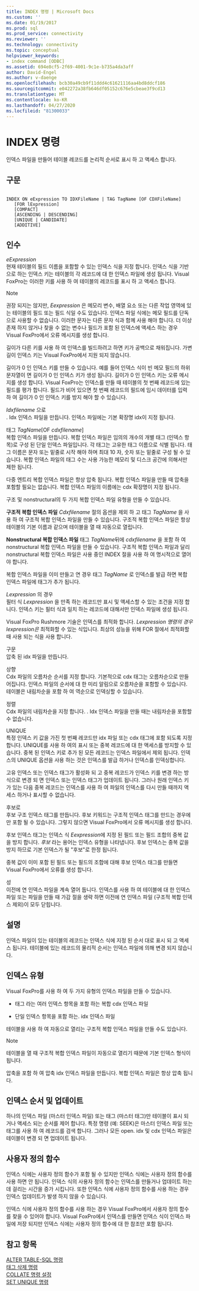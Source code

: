 ```yaml
---
title: INDEX 명령 | Microsoft Docs
ms.custom: ''
ms.date: 01/19/2017
ms.prod: sql
ms.prod_service: connectivity
ms.reviewer: ''
ms.technology: connectivity
ms.topic: conceptual
helpviewer_keywords:
- index command [ODBC]
ms.assetid: 694e8cf5-2f69-4001-9c1e-b735a4da3aff
author: David-Engel
ms.author: v-daenge
ms.openlocfilehash: bcb30a49cb9f11ddd4c61621116aa4bd8ddcf186
ms.sourcegitcommit: e042272a38fb646df05152c676e5cbeae3f9cd13
ms.translationtype: MT
ms.contentlocale: ko-KR
ms.lasthandoff: 04/27/2020
ms.locfileid: "81300033"
---
```

# <a name="index-command"></a>INDEX 명령
인덱스 파일을 만들어 테이블 레코드를 논리적 순서로 표시 하 고 액세스 합니다.  
  
## <a name="syntax"></a>구문  
  
```  
  
INDEX ON eExpression TO IDXFileName | TAG TagName [OF CDXFileName]  
   [FOR lExpression]  
   [COMPACT]  
   [ASCENDING | DESCENDING]  
   [UNIQUE | CANDIDATE]  
   [ADDITIVE]  
```  
  
## <a name="arguments"></a>인수  
 *eExpression*  
 현재 테이블의 필드 이름을 포함할 수 있는 인덱스 식을 지정 합니다. 인덱스 식을 기반으로 하는 인덱스 키는 테이블의 각 레코드에 대 한 인덱스 파일에 생성 됩니다. Visual FoxPro는 이러한 키를 사용 하 여 테이블의 레코드를 표시 하 고 액세스 합니다.  
  
> [!NOTE]  
>  권장 되지는 않지만, *Eexpression* 은 메모리 변수, 배열 요소 또는 다른 작업 영역에 있는 테이블의 필드 또는 필드 식일 수도 있습니다. 인덱스 파일 식에는 메모 필드를 단독으로 사용할 수 없습니다. 이러한 문자는 다른 문자 식과 함께 사용 해야 합니다. 더 이상 존재 하지 않거나 찾을 수 없는 변수나 필드가 포함 된 인덱스에 액세스 하는 경우 Visual FoxPro에서 오류 메시지를 생성 합니다.  
  
 길이가 다른 키를 사용 하 여 인덱스를 빌드하려고 하면 키가 공백으로 채워집니다. 가변 길이 인덱스 키는 Visual FoxPro에서 지원 되지 않습니다.  
  
 길이가 0 인 인덱스 키를 만들 수 있습니다. 예를 들어 인덱스 식이 빈 메모 필드의 하위 문자열이 면 길이가 0 인 인덱스 키가 생성 됩니다. 길이가 0 인 인덱스 키는 오류 메시지를 생성 합니다. Visual FoxPro는 인덱스를 만들 때 테이블의 첫 번째 레코드에 있는 필드를 평가 합니다. 필드가 비어 있으면 첫 번째 레코드의 필드에 임시 데이터를 입력 하 여 길이가 0 인 인덱스 키를 방지 해야 할 수 있습니다.  
  
 *Idxfilename* 으로  
 . Idx 인덱스 파일을 만듭니다. 인덱스 파일에는 기본 확장명 idx이 지정 됩니다.  
  
 태그 *TagName*[OF *cdxfilename*]  
 복합 인덱스 파일을 만듭니다. 복합 인덱스 파일은 임의의 개수의 개별 태그 (인덱스 항목)로 구성 된 단일 인덱스 파일입니다. 각 태그는 고유한 태그 이름으로 식별 됩니다. 태그 이름은 문자 또는 밑줄로 시작 해야 하며 최대 10 자, 숫자 또는 밑줄로 구성 될 수 있습니다. 복합 인덱스 파일의 태그 수는 사용 가능한 메모리 및 디스크 공간에 의해서만 제한 됩니다.  
  
 다중 엔트리 복합 인덱스 파일은 항상 압축 됩니다. 복합 인덱스 파일을 만들 때 압축을 포함할 필요는 없습니다. 복합 인덱스 파일의 이름에는 cdx 확장명이 지정 됩니다.  
  
 구조 및 nonstructural의 두 가지 복합 인덱스 파일 유형을 만들 수 있습니다.  
  
 **구조적 복합 인덱스 파일** *Cdxfilename* 절의 옵션을 제외 하 고 태그 *TagName* 을 사용 하 여 구조적 복합 인덱스 파일을 만들 수 있습니다. 구조적 복합 인덱스 파일은 항상 테이블의 기본 이름과 같으며 테이블을 열 때 자동으로 열립니다.  
  
 **Nonstructural 복합 인덱스 파일** 태그 *TagName*뒤에 *cdxfilename* 을 포함 하 여 nonstructural 복합 인덱스 파일을 만들 수 있습니다. 구조적 복합 인덱스 파일과 달리 nonstructural 복합 인덱스 파일은 사용 중인 INDEX 절을 사용 하 여 명시적으로 열어야 합니다.  
  
 복합 인덱스 파일을 이미 만들고 연 경우 태그 *TagName* 로 인덱스를 발급 하면 복합 인덱스 파일에 태그가 추가 됩니다.  
  
 *Lexpression* 의 경우  
 필터 식 *Lexpression* 을 만족 하는 레코드만 표시 및 액세스할 수 있는 조건을 지정 합니다. 인덱스 키는 필터 식과 일치 하는 레코드에 대해서만 인덱스 파일에 생성 됩니다.  
  
 Visual FoxPro Rushmore 기술은 인덱스를 최적화 합니다. *Lexpression* *명령의 경우 lexpression은* 최적화할 수 있는 식입니다. 최상의 성능을 위해 FOR 절에서 최적화할 때 사용 되는 식을 사용 합니다.  
  
 구문  
 압축 된 idx 파일을 만듭니다.  
  
 상향  
 Cdx 파일의 오름차순 순서를 지정 합니다. 기본적으로 cdx 태그는 오름차순으로 만들어집니다. 인덱스 파일의 순서에 대 한 미리 알림으로 오름차순을 포함할 수 있습니다. 테이블은 내림차순을 포함 하 여 역순으로 인덱싱할 수 있습니다.  
  
 정렬  
 Cdx 파일의 내림차순을 지정 합니다. . Idx 인덱스 파일을 만들 때는 내림차순을 포함할 수 없습니다.  
  
 UNIQUE  
 특정 인덱스 키 값을 가진 첫 번째 레코드만 idx 파일 또는 cdx 태그에 포함 되도록 지정 합니다. UNIQUE를 사용 하 여의 표시 또는 중복 레코드에 대 한 액세스를 방지할 수 있습니다. 중복 된 인덱스 키로 추가 된 모든 레코드는 인덱스 파일에서 제외 됩니다. 인덱스의 UNIQUE 옵션을 사용 하는 것은 인덱스를 발급 하거나 인덱스를 인덱싱합니다.  
  
 고유 인덱스 또는 인덱스 태그가 활성화 되 고 중복 레코드가 인덱스 키를 변경 하는 방식으로 변경 되 면 인덱스 또는 인덱스 태그가 업데이트 됩니다. 그러나 원래 인덱스 키가 있는 다음 중복 레코드는 인덱스를 사용 하 여 파일의 인덱스를 다시 만들 때까지 액세스 하거나 표시할 수 없습니다.  
  
 후보로  
 후보 구조 인덱스 태그를 만듭니다. 후보 키워드는 구조적 인덱스 태그를 만드는 경우에만 포함 될 수 있습니다. 그렇지 않으면 Visual FoxPro에서 오류 메시지를 생성 합니다.  
  
 후보 인덱스 태그는 인덱스 식 *Eexpression*에 지정 된 필드 또는 필드 조합의 중복 값을 방지 합니다. *후보* 라는 용어는 인덱스 유형을 나타냅니다. 후보 인덱스는 중복 값을 방지 하므로 기본 인덱스가 될 "후보"로 한정 됩니다.  
  
 중복 값이 이미 포함 된 필드 또는 필드의 조합에 대해 후보 인덱스 태그를 만들면 Visual FoxPro에서 오류를 생성 합니다.  
  
 성  
 이전에 연 인덱스 파일을 계속 열어 둡니다. 인덱스를 사용 하 여 테이블에 대 한 인덱스 파일 또는 파일을 만들 때 가감 절을 생략 하면 이전에 연 인덱스 파일 (구조적 복합 인덱스 제외)이 모두 닫힙니다.  
  
## <a name="remarks"></a>설명  
 인덱스 파일이 있는 테이블의 레코드는 인덱스 식에 지정 된 순서 대로 표시 되 고 액세스 됩니다. 테이블에 있는 레코드의 물리적 순서는 인덱스 파일에 의해 변경 되지 않습니다.  
  
## <a name="index-types"></a>인덱스 유형  
 Visual FoxPro를 사용 하 여 두 가지 유형의 인덱스 파일을 만들 수 있습니다.  
  
-   태그 라는 여러 인덱스 항목을 포함 하는 복합 cdx 인덱스 파일  
  
-   단일 인덱스 항목을 포함 하는. idx 인덱스 파일  
  
 테이블을 사용 하 여 자동으로 열리는 구조적 복합 인덱스 파일을 만들 수도 있습니다.  
  
> [!NOTE]  
>  테이블을 열 때 구조적 복합 인덱스 파일이 자동으로 열리기 때문에 기본 인덱스 형식이 됩니다.  
  
 압축을 포함 하 여 압축 idx 인덱스 파일을 만듭니다. 복합 인덱스 파일은 항상 압축 됩니다.  
  
## <a name="index-order-and-updating"></a>인덱스 순서 및 업데이트  
 하나의 인덱스 파일 (마스터 인덱스 파일) 또는 태그 (마스터 태그)만 테이블이 표시 되거나 액세스 되는 순서를 제어 합니다. 특정 명령 (예: SEEK)은 마스터 인덱스 파일 또는 태그를 사용 하 여 레코드를 검색 합니다. 그러나 모든 open. idx 및 cdx 인덱스 파일은 테이블이 변경 되 면 업데이트 됩니다.  
  
## <a name="user-defined-functions"></a>사용자 정의 함수  
 인덱스 식에는 사용자 정의 함수가 포함 될 수 있지만 인덱스 식에는 사용자 정의 함수를 사용 하면 안 됩니다. 인덱스 식의 사용자 정의 함수는 인덱스를 만들거나 업데이트 하는 데 걸리는 시간을 증가 시킵니다. 또한 인덱스 식에 사용자 정의 함수를 사용 하는 경우 인덱스 업데이트가 발생 하지 않을 수 있습니다.  
  
 인덱스 식에 사용자 정의 함수를 사용 하는 경우 Visual FoxPro에서 사용자 정의 함수를 찾을 수 있어야 합니다. Visual FoxPro에서 인덱스를 만들면 인덱스 식이 인덱스 파일에 저장 되지만 인덱스 식에는 사용자 정의 함수에 대 한 참조만 포함 됩니다.  
  
## <a name="see-also"></a>참고 항목  
 [ALTER TABLE-SQL 명령](../../odbc/microsoft/alter-table-sql-command.md)   
 [태그 삭제 명령](../../odbc/microsoft/delete-tag-command.md)   
 [COLLATE 명령 설정](../../odbc/microsoft/set-collate-command.md)   
 [SET UNIQUE 명령](../../odbc/microsoft/set-unique-command.md)
